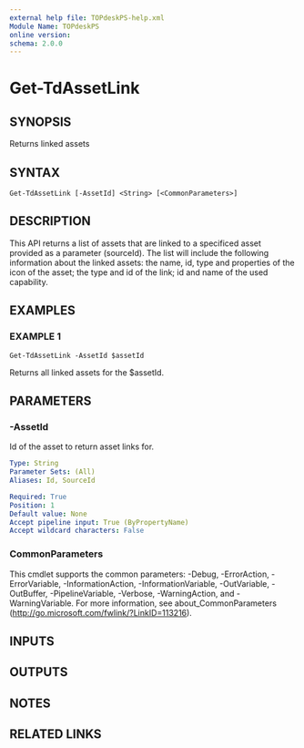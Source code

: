 ```yaml
---
external help file: TOPdeskPS-help.xml
Module Name: TOPdeskPS
online version:
schema: 2.0.0
---
```


# Get-TdAssetLink

## SYNOPSIS
Returns linked assets

## SYNTAX

```
Get-TdAssetLink [-AssetId] <String> [<CommonParameters>]
```

## DESCRIPTION
This API returns a list of assets that are linked to a specificed asset provided as a parameter (sourceId).
The list will include the following information about the linked assets: the name, id, type and properties of the icon of the asset; the type and id of the link; id and name of the used capability.

## EXAMPLES

### EXAMPLE 1
```
Get-TdAssetLink -AssetId $assetId
```

Returns all linked assets for the $assetId.

## PARAMETERS

### -AssetId
Id of the asset to return asset links for.

```yaml
Type: String
Parameter Sets: (All)
Aliases: Id, SourceId

Required: True
Position: 1
Default value: None
Accept pipeline input: True (ByPropertyName)
Accept wildcard characters: False
```

### CommonParameters
This cmdlet supports the common parameters: -Debug, -ErrorAction, -ErrorVariable, -InformationAction, -InformationVariable, -OutVariable, -OutBuffer, -PipelineVariable, -Verbose, -WarningAction, and -WarningVariable.
For more information, see about_CommonParameters (http://go.microsoft.com/fwlink/?LinkID=113216).

## INPUTS

## OUTPUTS

## NOTES

## RELATED LINKS
